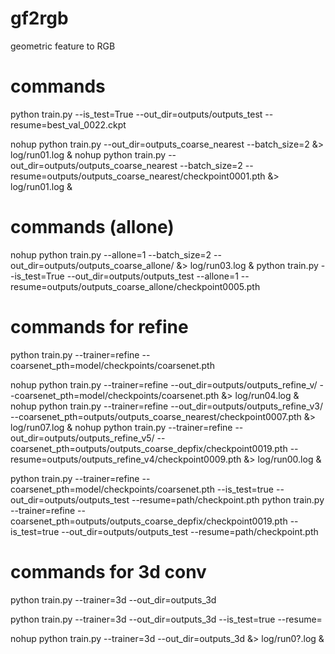# gf2rgb
geometric feature to RGB

# commands
python train.py --is_test=True  --out_dir=outputs/outputs_test --resume=best_val_0022.ckpt

nohup python train.py --out_dir=outputs_coarse_nearest --batch_size=2 &> log/run01.log &
nohup python train.py --out_dir=outputs/outputs_coarse_nearest --batch_size=2 --resume=outputs/outputs_coarse_nearest/checkpoint0001.pth &> log/run01.log &

# commands (allone)
nohup python train.py --allone=1 --batch_size=2 --out_dir=outputs/outputs_coarse_allone/ &> log/run03.log &
python train.py --is_test=True --out_dir=outputs/outputs_test  --allone=1 --resume=outputs/outputs_coarse_allone/checkpoint0005.pth

# commands for refine
python train.py --trainer=refine --coarsenet_pth=model/checkpoints/coarsenet.pth

nohup python train.py --trainer=refine --out_dir=outputs/outputs_refine_v/ --coarsenet_pth=model/checkpoints/coarsenet.pth &> log/run04.log &
nohup python train.py --trainer=refine --out_dir=outputs/outputs_refine_v3/ --coarsenet_pth=outputs/outputs_coarse_nearest/checkpoint0007.pth &> log/run07.log &
nohup python train.py --trainer=refine --out_dir=outputs/outputs_refine_v5/ --coarsenet_pth=outputs/outputs_coarse_depfix/checkpoint0019.pth --resume=outputs/outputs_refine_v4/checkpoint0009.pth &> log/run00.log &

python train.py --trainer=refine --coarsenet_pth=model/checkpoints/coarsenet.pth --is_test=true --out_dir=outputs/outputs_test --resume=path/checkpoint.pth
python train.py --trainer=refine --coarsenet_pth=outputs/outputs_coarse_depfix/checkpoint0019.pth --is_test=true --out_dir=outputs/outputs_test --resume=path/checkpoint.pth


# commands for 3d conv
python train.py --trainer=3d --out_dir=outputs_3d

python train.py --trainer=3d --out_dir=outputs_3d --is_test=true --resume=

nohup python train.py --trainer=3d --out_dir=outputs_3d &> log/run0?.log &